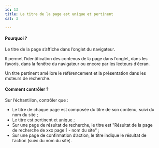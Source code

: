 ```yaml
---
id: 13
title: Le titre de la page est unique et pertinent 
cat: 3

---
```


#### Pourquoi ?

Le titre de la page s’affiche dans l’onglet du navigateur.

Il permet l’identification des contenus de la page dans l’onglet, dans les favoris, dans la fenêtre du navigateur ou encore par les lecteurs d’écran. 

Un titre pertinent améliore le référencement et la présentation dans les moteurs de recherche.

#### Comment contrôler ?

Sur l’échantillon, contrôler que :
* Le titre de chaque page est composée du titre de son contenu, suivi du nom du site ;
* Le titre est pertinent et unique ;
* Sur une page de résultat de recherche, le titre est "Résultat de la page de recherche de xxx page 1 - nom du site" ;
* Sur une page de confirmation d’action, le titre indique le résultat de l’action (suivi du nom du site).
